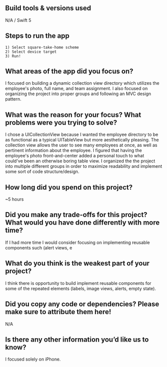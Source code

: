 ## Build tools & versions used
N/A / Swift 5
## Steps to run the app
    1) Select square-take-home scheme
    2) Select device target
    3) Run!
## What areas of the app did you focus on?
I focused on building a dynamic collection view directory which utilizes the employee's photo, full name, and team assignment. I also focused on organizing the project into proper groups and following an MVC design pattern. 
## What was the reason for your focus? What problems were you trying to solve?
I chose a UICollectionView because I wanted the employee directory to be as functional as a typical UITableView but more aesthetically pleasing. The collection view allows the user to see many employees at once, as well as pertinent information about the employee. I figured that having the employee's photo front-and-center added a personal touch to what could've been an otherwise boring table view. I organized the the project into multiple different groups in order to maximize readability and implement some sort of code structure/design.
## How long did you spend on this project?
~5 hours
## Did you make any trade-offs for this project? What would you have done differently with more time?
If I had more time I would consider focusing on implementing reusable components such (alert views, e
## What do you think is the weakest part of your project?
I think there is opportunity to build implement reusable components for some of the repeated elements (labels, image views, alerts, empty state).  
## Did you copy any code or dependencies? Please make sure to attribute them here!
N/A
## Is there any other information you’d like us to know?
I focused solely on iPhone.
